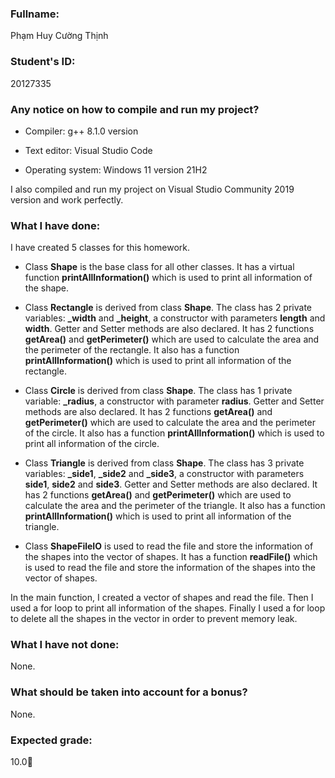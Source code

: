 ### **Fullname:**  

Phạm Huy Cường Thịnh

### **Student's ID:**

 20127335

### **Any notice on how to compile and run my project?**

- Compiler: g++ 8.1.0 version

- Text editor: Visual Studio Code

- Operating system: Windows 11 version 21H2

I also compiled and run my project on Visual Studio Community 2019 version and work perfectly.


### **What I have done:**

I have created 5 classes for this homework.

- Class **Shape** is the base class for all other classes. It has a virtual function **printAllInformation()** which is used to print all information of the shape.

- Class **Rectangle** is derived from class **Shape**. The class has 2 private variables: **_width** and **_height**, a constructor with parameters **length** and **width**. Getter and Setter methods are also declared. It has 2 functions **getArea()** and **getPerimeter()** which are used to calculate the area and the perimeter of the rectangle. It also has a function **printAllInformation()** which is used to print all information of the rectangle.

- Class **Circle** is derived from class **Shape**. The class has 1 private variable: **_radius**, a constructor with parameter **radius**. Getter and Setter methods are also declared. It has 2 functions **getArea()** and **getPerimeter()** which are used to calculate the area and the perimeter of the circle. It also has a function **printAllInformation()** which is used to print all information of the circle.

- Class **Triangle** is derived from class **Shape**. The class has 3 private variables: **_side1**, **_side2** and **_side3**, a constructor with parameters **side1**, **side2** and **side3**. Getter and Setter methods are also declared. It has 2 functions **getArea()** and **getPerimeter()** which are used to calculate the area and the perimeter of the triangle. It also has a function **printAllInformation()** which is used to print all information of the triangle.

- Class **ShapeFileIO** is used to read the file and store the information of the shapes into the vector of shapes. It has a function **readFile()** which is used to read the file and store the information of the shapes into the vector of shapes.

In the main function, I created a vector of shapes and read the file. Then I used a for loop to print all information of the shapes. Finally
I used a for loop to delete all the shapes in the vector in order to prevent memory leak.

### **What I have not done:**

None.

### **What should be taken into account for a bonus?**

None.

### **Expected grade:**

10.0🥰
